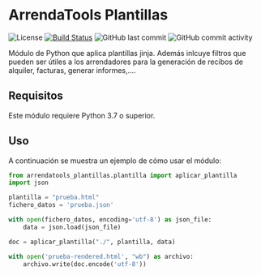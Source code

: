 # ArrendaTools Plantillas
![License](https://img.shields.io/github/license/hokus15/ArrendaToolsPlantillas)
[![Build Status](https://github.com/hokus15/ArrendaToolsPlantillas/actions/workflows/main.yml/badge.svg)](https://github.com/hokus15/ArrendaToolsPlantillas/actions)
![GitHub last commit](https://img.shields.io/github/last-commit/hokus15/ArrendaToolsPlantillas?logo=github)
![GitHub commit activity](https://img.shields.io/github/commit-activity/m/hokus15/ArrendaToolsPlantillas?logo=github)

Módulo de Python que aplica plantillas jinja. Además inlcuye filtros que pueden ser útiles a los arrendadores para la generación de recibos de alquiler, facturas, generar informes,....

## Requisitos

Este módulo requiere Python 3.7 o superior.

## Uso

A continuación se muestra un ejemplo de cómo usar el módulo:

```python
from arrendatools_plantillas.plantilla import aplicar_plantilla
import json

plantilla = "prueba.html"
fichero_datos = 'prueba.json'

with open(fichero_datos, encoding='utf-8') as json_file:
    data = json.load(json_file)

doc = aplicar_plantilla("./", plantilla, data)

with open('prueba-rendered.html', "wb") as archivo:
    archivo.write(doc.encode('utf-8'))

```
